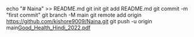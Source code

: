 echo "# Naina" >> README.md
git init
git add README.md
git commit -m "first commit"
git branch -M main
git remote add origin https://github.com/kishore9009/Naina.git
git push -u origin main[Good_Health_Hindi_2022.pdf](https://github.com/user-attachments/files/18386938/Good_Health_Hindi_2022.pdf)
